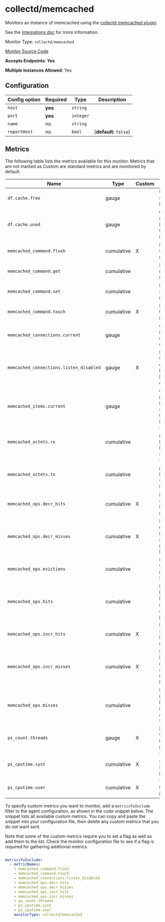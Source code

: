 <!--- GENERATED BY gomplate from scripts/docs/monitor-page.md.tmpl --->

# collectd/memcached

 Monitors an instance of memcached using the
[collectd memcached
plugin](https://collectd.org/wiki/index.php/Plugin:memcached).

See the [integrations
doc](https://github.com/signalfx/integrations/tree/master/collectd-memcached)
for more information.


Monitor Type: `collectd/memcached`

[Monitor Source Code](https://github.com/signalfx/signalfx-agent/tree/master/internal/monitors/collectd/memcached)

**Accepts Endpoints**: **Yes**

**Multiple Instances Allowed**: Yes

## Configuration

| Config option | Required | Type | Description |
| --- | --- | --- | --- |
| `host` | **yes** | `string` |  |
| `port` | **yes** | `integer` |  |
| `name` | no | `string` |  |
| `reportHost` | no | `bool` |  (**default:** `false`) |




## Metrics

The following table lists the metrics available for this monitor. Metrics that are not marked as Custom are standard metrics and are monitored by default.

| Name | Type | Custom | Description |
| ---  | ---  | ---    | ---         |
| `df.cache.free` | gauge |  | Unused storage bytes |
| `df.cache.used` | gauge |  | Current number of bytes used to store items |
| `memcached_command.flush` | cumulative | X | Number of flush requests |
| `memcached_command.get` | cumulative |  | Number of retrieval requests |
| `memcached_command.set` | cumulative |  | Number of storage requests |
| `memcached_command.touch` | cumulative | X | Number of touch requests |
| `memcached_connections.current` | gauge |  | Current number of open connections |
| `memcached_connections.listen_disabled` | gauge | X | Number of times connection limit has been exceeded |
| `memcached_items.current` | gauge |  | Current number of items stored by this instance |
| `memcached_octets.rx` | cumulative |  | Total network bytes read by this server |
| `memcached_octets.tx` | cumulative |  | Total network bytes written by this server |
| `memcached_ops.decr_hits` | cumulative | X | Number of successful Decr requests |
| `memcached_ops.decr_misses` | cumulative | X | Number of decr requests against missing keys |
| `memcached_ops.evictions` | cumulative |  | Number of valid items removed from cache |
| `memcached_ops.hits` | cumulative |  | Number of keys that have been requested and found present |
| `memcached_ops.incr_hits` | cumulative | X | Number of successful incr requests |
| `memcached_ops.incr_misses` | cumulative | X | Number of incr requests against missing keys |
| `memcached_ops.misses` | cumulative |  | Number of items that have been requested and not found |
| `ps_count.threads` | gauge | X | Number of worker threads requested |
| `ps_cputime.syst` | cumulative | X | Total system time for this instance |
| `ps_cputime.user` | cumulative | X | Total user time for this instance |


To specify custom metrics you want to monitor, add a `metricsToInclude` filter
to the agent configuration, as shown in the code snippet below. The snippet
lists all available custom metrics. You can copy and paste the snippet into
your configuration file, then delete any custom metrics that you do not want
sent.

Note that some of the custom metrics require you to set a flag as well as add
them to the list. Check the monitor configuration file to see if a flag is
required for gathering additional metrics.

```yaml

metricsToInclude:
  - metricNames:
    - memcached_command.flush
    - memcached_command.touch
    - memcached_connections.listen_disabled
    - memcached_ops.decr_hits
    - memcached_ops.decr_misses
    - memcached_ops.incr_hits
    - memcached_ops.incr_misses
    - ps_count.threads
    - ps_cputime.syst
    - ps_cputime.user
    monitorType: collectd/memcached
```




